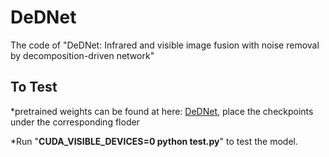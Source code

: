 # DeDNet
The code of "DeDNet: Infrared and visible image fusion with noise removal by decomposition-driven network"
## To Test
*pretrained weights can be found at here: [DeDNet](https://drive.google.com/drive/folders/1Pu_f3XkrU3-dZZYvFmmfauyGwGWYZ__Z?usp=sharing), place the checkpoints under the corresponding floder

*Run "**CUDA_VISIBLE_DEVICES=0 python test.py**" to test the model.

